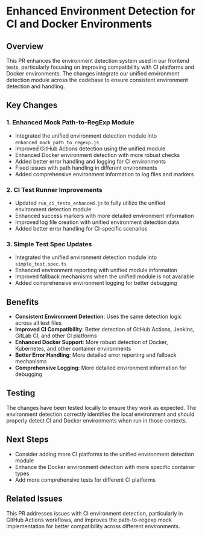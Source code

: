 # Enhanced Environment Detection for CI and Docker Environments

## Overview

This PR enhances the environment detection system used in our frontend tests, particularly focusing on improving compatibility with CI platforms and Docker environments. The changes integrate our unified environment detection module across the codebase to ensure consistent environment detection and handling.

## Key Changes

### 1. Enhanced Mock Path-to-RegExp Module

- Integrated the unified environment detection module into `enhanced_mock_path_to_regexp.js`
- Improved GitHub Actions detection using the unified module
- Enhanced Docker environment detection with more robust checks
- Added better error handling and logging for CI environments
- Fixed issues with path handling in different environments
- Added comprehensive environment information to log files and markers

### 2. CI Test Runner Improvements

- Updated `run_ci_tests_enhanced.js` to fully utilize the unified environment detection module
- Enhanced success markers with more detailed environment information
- Improved log file creation with unified environment detection data
- Added better error handling for CI-specific scenarios

### 3. Simple Test Spec Updates

- Integrated the unified environment detection module into `simple_test.spec.ts`
- Enhanced environment reporting with unified module information
- Improved fallback mechanisms when the unified module is not available
- Added comprehensive environment logging for better debugging

## Benefits

- **Consistent Environment Detection**: Uses the same detection logic across all test files
- **Improved CI Compatibility**: Better detection of GitHub Actions, Jenkins, GitLab CI, and other CI platforms
- **Enhanced Docker Support**: More robust detection of Docker, Kubernetes, and other container environments
- **Better Error Handling**: More detailed error reporting and fallback mechanisms
- **Comprehensive Logging**: More detailed environment information for debugging

## Testing

The changes have been tested locally to ensure they work as expected. The environment detection correctly identifies the local environment and should properly detect CI and Docker environments when run in those contexts.

## Next Steps

- Consider adding more CI platforms to the unified environment detection module
- Enhance the Docker environment detection with more specific container types
- Add more comprehensive tests for different CI platforms

## Related Issues

This PR addresses issues with CI environment detection, particularly in GitHub Actions workflows, and improves the path-to-regexp mock implementation for better compatibility across different environments.
